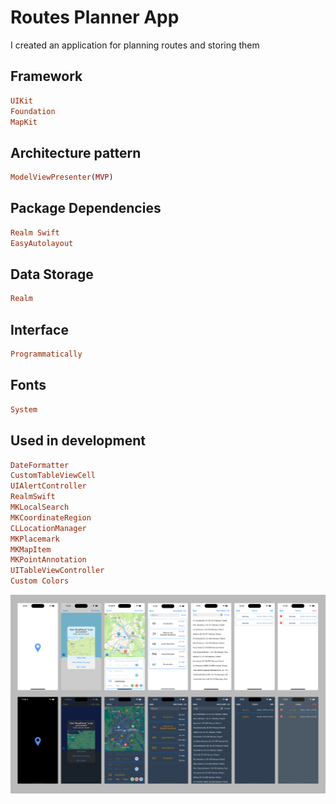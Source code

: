 # Routes Planner App

I created an application for planning routes and storing them

## Framework

```ruby
UIKit
Foundation
MapKit
```

## Architecture pattern

```ruby
ModelViewPresenter(MVP)
```
## Package Dependencies

```ruby
Realm Swift
EasyAutolayout
```

## Data Storage

```ruby
Realm 
```

## Interface

```ruby
Programmatically
```

## Fonts

```ruby
System
```

## Used in development

```ruby
DateFormatter
CustomTableViewCell
UIAlertController
RealmSwift
MKLocalSearch
MKCoordinateRegion
CLLocationManager
MKPlacemark
MKMapItem
MKPointAnnotation
UITableViewController
Custom Colors

```
![Screen](https://github.com/Aliaksandr96/RoutesPlanner/blob/main/Views.png)
